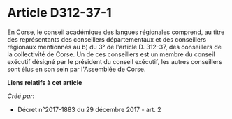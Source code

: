 # Article D312-37-1

En Corse, le conseil académique des langues régionales comprend, au titre des représentants des conseillers départementaux et
des conseillers régionaux mentionnés au b) du 3° de l'article D. 312-37, des conseillers de la collectivité de Corse. Un de
ces conseillers est un membre du conseil exécutif désigné par le président du conseil exécutif, les autres conseillers sont
élus en son sein par l'Assemblée de Corse.

**Liens relatifs à cet article**

_Créé par_:

  - Décret n°2017-1883 du 29 décembre 2017 - art. 2
